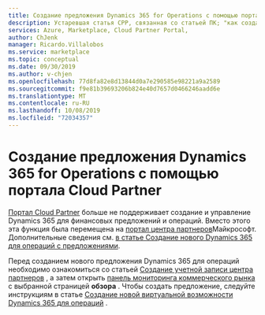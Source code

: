 ```yaml
---
title: Создание предложения Dynamics 365 for Operations с помощью портала Cloud Partner
description: Устаревшая статья CPP, связанная со статьей ПК; "как создать Dynamics 365 для операций с помощью облачного портала для партнеров"
services: Azure, Marketplace, Cloud Partner Portal,
author: ChJenk
manager: Ricardo.Villalobos
ms.service: marketplace
ms.topic: conceptual
ms.date: 09/30/2019
ms.author: v-chjen
ms.openlocfilehash: 77d8fa82e8d13844d0a7e290585e98221a9a2589
ms.sourcegitcommit: f9e81b39693206b824e40d7657d0466246aadd6e
ms.translationtype: MT
ms.contentlocale: ru-RU
ms.lasthandoff: 10/08/2019
ms.locfileid: "72034357"
---
```

# <a name="how-to-create-dynamics-365-for-operations-offer-via-cloud-partner-portal"></a>Создание предложения Dynamics 365 for Operations с помощью портала Cloud Partner

[Портал Cloud Partner](https://cloudpartner.azure.com/) больше не поддерживает создание и управление Dynamics 365 для финансовых предложений и операций. Вместо этого эта функция была перемещена на [портал центра партнеров](https://partner.microsoft.com/)Майкрософт. Дополнительные сведения см. [в статье Создание нового Dynamics 365 для операций с предложениями](https://docs.microsoft.com/azure/marketplace/partner-center-portal/create-new-operations-offer).

Перед созданием нового предложения Dynamics 365 для операций необходимо ознакомиться со статьей [Создание учетной записи центра партнеров](https://docs.microsoft.com/azure/marketplace/partner-center-portal/create-account) , а затем открыть [панель мониторинга коммерческого рынка](https://partner.microsoft.com/dashboard/directory) с выбранной страницей **обзора** . Чтобы создать предложение, следуйте инструкциям в статье [Создание новой виртуальной возможности Dynamics 365 для операций](https://docs.microsoft.com/azure/marketplace/partner-center-portal/create-new-operations-offer) .
